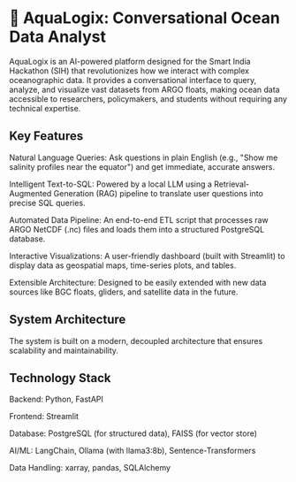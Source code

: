 # 🌊 AquaLogix: Conversational Ocean Data Analyst
AquaLogix is an AI-powered platform designed for the Smart India Hackathon (SIH) that revolutionizes how we interact with complex oceanographic data. It provides a conversational interface to query, analyze, and visualize vast datasets from ARGO floats, making ocean data accessible to researchers, policymakers, and students without requiring any technical expertise.

## Key Features
Natural Language Queries: Ask questions in plain English (e.g., "Show me salinity profiles near the equator") and get immediate, accurate answers.

Intelligent Text-to-SQL: Powered by a local LLM using a Retrieval-Augmented Generation (RAG) pipeline to translate user questions into precise SQL queries.

Automated Data Pipeline: An end-to-end ETL script that processes raw ARGO NetCDF (.nc) files and loads them into a structured PostgreSQL database.

Interactive Visualizations: A user-friendly dashboard (built with Streamlit) to display data as geospatial maps, time-series plots, and tables.

Extensible Architecture: Designed to be easily extended with new data sources like BGC floats, gliders, and satellite data in the future.

## System Architecture
The system is built on a modern, decoupled architecture that ensures scalability and maintainability.

## Technology Stack
Backend: Python, FastAPI

Frontend: Streamlit

Database: PostgreSQL (for structured data), FAISS (for vector store)

AI/ML: LangChain, Ollama (with llama3:8b), Sentence-Transformers

Data Handling: xarray, pandas, SQLAlchemy
